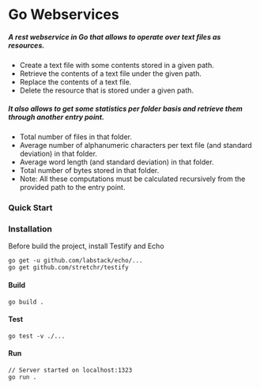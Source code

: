 # Go Webservices

##### A rest webservice in Go that allows to operate over text files as resources.
- Create a text file with some contents stored in a given path.
- Retrieve the contents of a text file under the given path.
- Replace the contents of a text file.
- Delete the resource that is stored under a given path.

##### It also allows to get some statistics per folder basis and retrieve them through another entry point.
- Total number of files in that folder.
- Average number of alphanumeric characters per text file (and standard deviation) in that folder.
- Average word length (and standard deviation) in that folder.
- Total number of bytes stored in that folder.
- Note: All these computations must be calculated recursively from the provided path to the entry point.

### Quick Start

### Installation

Before build the project, install Testify and Echo 
```
go get -u github.com/labstack/echo/...
go get github.com/stretchr/testify
```

#### Build 
```
go build .
```

#### Test
```
go test -v ./...
```

#### Run 
```
// Server started on localhost:1323
go run .
```